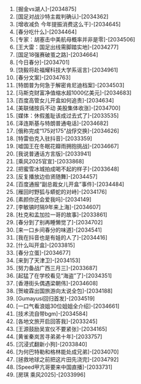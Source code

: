 
1. [掘金vs湖人]-[2034875]
1. [国足对战沙特主裁判确认]-[2034362]
1. [增收减负 今年提振消费这么干]-[2034645]
1. [春分吃什么]-[2034464]
1. [专家：胡塞击中美航母概率并非是零]-[2034506]
1. [王大雷：国足出线需脚踏实地]-[2034277]
1. [国足18强赛破茧之路]-[2034664]
1. [今日春分]-[2034701]
1. [饶毅将赴福耀科技大学系谣言]-[2034961]
1. [春分文案]-[2034763]
1. [特朗普为何急于解密肯尼迪档案]-[2034503]
1. [马斯克财富净值缩水超1000亿美元]-[2034683]
1. [百度高管女儿开盒如何追责]-[2034634]
1. [美联储按兵不动 美股集体收涨]-[2034700]
1. [媒体：休假羞耻该成过去式了]-[2033535]
1. [泽连斯基与特朗普通电话]-[2034682]
1. [俄称完成“175对175”战俘交换]-[2034626]
1. [特雷伯克入驻抖音]-[2033359]
1. [嘘国王在冬眠花瓣雨拥抱挑战]-[2034667]
1. [我说普通话方言版]-[2033941]
1. [乘风2025官宣]-[2033868]
1. [把蜜雪冰城拍成喝不起的样子]-[2033648]
1. [反复播放边伯贤随舞]-[2034457]
1. [百度通报“副总裁女儿开盒”事件]-[2034484]
1. [雁回时野狐与蟒蛇的对峙]-[2034176]
1. [素颜你还会爱我吗]-[2034149]
1. [李敏镐时隔9年来上海]-[2034607]
1. [杜克和孟加拉一哥的故事]-[2033861]
1. [春分到了别再睡懒觉了]-[2034702]
1. [来一口乡间春分的味道]-[2034541]
1. [我在抖音也是有娃的人了]-[2034416]
1. [什么叫开盒]-[2033815]
1. [春分立蛋]-[2034677]
1. [来到了天津卫]-[2034153]
1. [努力备战广西三月三]-[2033687]
1. [起猛了在学校看见“海盗”了]-[2034351]
1. [香港街头偶遇梁朝伟]-[2034608]
1. [贺峻霖出国旅游向太说全包]-[2034188]
1. [Gumayusi回归首发]-[2034519]
1. [一口气看浪姐30位姐姐全介绍]-[2034661]
1. [技术流自带bgm]-[2034584]
1. [各地文旅开启回答我]-[2033245]
1. [王源鼓励吴宣仪不要紧张]-[2034165]
1. [黄雀秦岚苦寻弟弟十年]-[2033757]
1. [沉浸式翻新小狗]-[2033840]
1. [为何巴特勒和格林能处成兄弟]-[2034070]
1. [拯救地球之前把这片田先浇完]-[2034792]
1. [Speed甲亢哥要来中国直播]-[2033731]
1. [房琪 乘风2025]-[2033996]